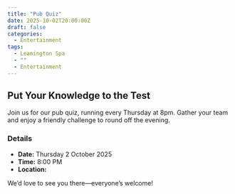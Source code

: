 ```yaml
---
title: "Pub Quiz"
date: 2025-10-02T20:00:00Z
draft: false
categories:
  - Entertainment
tags:
  - Leamington Spa
  - ""
  - Entertainment
---
```


## Put Your Knowledge to the Test

Join us for our pub quiz, running every Thursday at 8pm. Gather your team and enjoy a friendly challenge to round off the evening.

### Details
- **Date:** Thursday 2 October 2025
- **Time:** 8:00 PM
- **Location:** 

We’d love to see you there—everyone’s welcome!